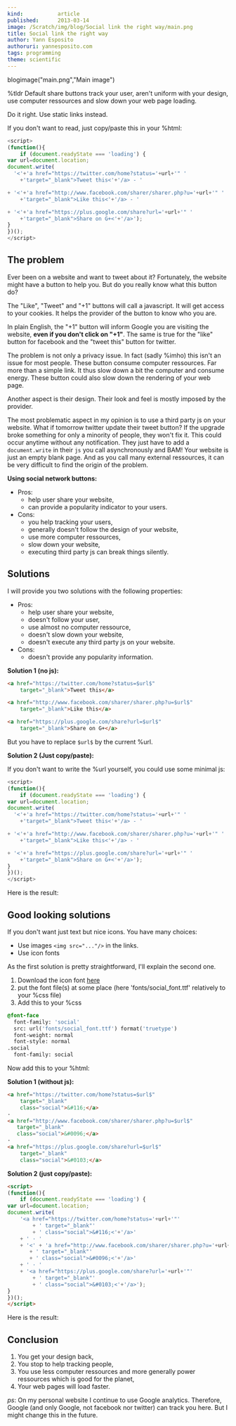 ```yaml
---
kind:           article
published:      2013-03-14
image: /Scratch/img/blog/Social link the right way/main.png
title: Social link the right way
author: Yann Esposito
authoruri: yannesposito.com
tags: programming
theme: scientific
---
```

blogimage("main.png","Main image")

<div class="intro">

%tldr
Default share buttons track your user,
aren't uniform with your design,
use computer ressources
and slow down your web page loading.

Do it right.
Use static links instead.


If you don't want to read, just copy/paste this in your %html:

``` js
<script>
(function(){
    if (document.readyState === 'loading') {
var url=document.location;
document.write(
  '<'+'a href="https://twitter.com/home?status='+url+'" '
    +'target="_blank">Tweet this<'+'/a> - '

+ '<'+'a href="http://www.facebook.com/sharer/sharer.php?u='+url+'" '
    +'target="_blank">Like this<'+'/a> - '

+ '<'+'a href="https://plus.google.com/share?url='+url+'" '
    +'target="_blank">Share on G+<'+'/a>');
}
})();
</script>
```

</div>

## The problem

Ever been on a website and want to tweet about it?
Fortunately, the website might have a button to help you.
But do you really know what this button do?

The "Like", "Tweet" and "+1" buttons will call a javascript.
It will get access to your cookies.
It helps the provider of the button to know who you are.

In plain English, the "+1" button will inform Google
you are visiting the website, **even if you don't click on "+1"**.
The same is true for the "like" button for facebook and the "tweet this" button for twitter.

The problem is not only a privacy issue.
In fact (sadly %imho) this isn't an issue for most people.
These button consume computer ressources.
Far more than a simple link.
It thus slow down a bit the computer and consume energy.
These button could also slow down the rendering of your web page.

Another aspect is their design.
Their look and feel is mostly imposed by the provider.

The most problematic aspect in my opinion is to use a third party js on your website.
What if tomorrow twitter update their tweet button?
If the upgrade broke something for only a minority of people, they won't fix it.
This could occur anytime without any notification.
They just have to add a `document.write` in their `js` you call asynchronously and BAM!
Your website is just an empty blank page.
And as you call many external ressources, it can be very difficult to find the origin of the problem.

**Using social network buttons:**

- Pros:
    - help user share your website,
    - can provide a popularity indicator to your users.
- Cons:
    - you help tracking your users,
    - generally doesn't follow the design of your website,
    - use more computer ressources,
    - slow down your website,
    - executing third party js can break things silently.

## Solutions

I will provide you two solutions with the following properties:

- Pros:
    - help user share your website,
    - doesn't follow your user,
    - use almost no computer ressource,
    - doesn't slow down your website,
    - doesn't execute any third party js on your website.
- Cons:
    - doesn't provide any popularity information.

**Solution 1 (no js):**

``` html
<a href="https://twitter.com/home?status=$url$"
    target="_blank">Tweet this</a>

<a href="http://www.facebook.com/sharer/sharer.php?u=$url$"
    target="_blank">Like this</a>

<a href="https://plus.google.com/share?url=$url$"
    target="_blank">Share on G+</a>
```
But you have to replace `$url$` by the current %url.

**Solution 2 (Just copy/paste):**

If you don't want to write the %url yourself, you could use some minimal js:

``` js
<script>
(function(){
    if (document.readyState === 'loading') {
var url=document.location;
document.write(
  '<'+'a href="https://twitter.com/home?status='+url+'" '
    +'target="_blank">Tweet this<'+'/a> - '

+ '<'+'a href="http://www.facebook.com/sharer/sharer.php?u='+url+'" '
    +'target="_blank">Like this<'+'/a> - '

+ '<'+'a href="https://plus.google.com/share?url='+url+'" '
    +'target="_blank">Share on G+<'+'/a>');
}
})();
</script>
```

Here is the result:

<div style="text-align:center" class="nostar">
<script>
(function(){
    if (document.readyState === 'loading') {
var url=document.location;
document.write(
  '<'+'a href="https://twitter.com/home?status='+url+'" '
    +'target="_blank">Tweet this<'+'/a> - '

+ '<'+'a href="http://www.facebook.com/sharer/sharer.php?u='+url+'" '
    +'target="_blank">Like this<'+'/a> - '

+ '<'+'a href="https://plus.google.com/share?url='+url+'" '
    +'target="_blank">Share on G+<'+'/a>');
}
})();
</script>
</div>

## Good looking solutions

If you don't want just text but nice icons.
You have many choices:

- Use images `<img src="..."/>` in the links.
- Use icon fonts

As the first solution is pretty straightforward, I'll explain the second one.

1. Download the icon font [here](http://blog.martianwabbit.com/post/4344642365.html)
2. put the font file(s) at some place (here 'fonts/social_font.ttf' relatively to your %css file)
3. Add this to your %css

``` css
@font-face
  font-family: 'social'
  src: url('fonts/social_font.ttf') format('truetype')
  font-weight: normal
  font-style: normal
.social
  font-family: social
```

Now add this to your %html:

**Solution 1 (without js):**

``` html
<a href="https://twitter.com/home?status=$url$"
    target="_blank"
    class="social">&#116;</a>
·
<a href="http://www.facebook.com/sharer/sharer.php?u=$url$"
   target="_blank"
   class="social">&#0096;</a>
·
<a href="https://plus.google.com/share?url=$url$"
    target="_blank"
    class="social">&#0103;</a>
```

**Solution 2 (just copy/paste):**

``` html
<script>
(function(){
    if (document.readyState === 'loading') {
var url=document.location;
document.write(
    '<a href="https://twitter.com/home?status='+url+'"'
        + ' target="_blank"'
        + ' class="social">&#116;<'+'/a>'
    + ' · '
    + '<' + 'a href="http://www.facebook.com/sharer/sharer.php?u='+url+'"'
       + ' target="_blank"'
       + ' class="social">&#0096;<'+'/a>'
    + ' · '
    + '<a href="https://plus.google.com/share?url='+url+'"'
        + ' target="_blank"'
        + ' class="social">&#0103;<'+'/a>');
}
})();
</script>
```

Here is the result:

<div style="font-size: 2em; text-align: center;" class="nostar">
<script>
(function(){
    if (document.readyState === 'loading') {
var url=document.location;
document.write(
    '<a href="https://twitter.com/home?status='+url+'"'
        + ' target="_blank"'
        + ' class="social">&#116;<'+'/a>'
    + ' · '
    + '<' + 'a href="http://www.facebook.com/sharer/sharer.php?u='+url+'"'
       + ' target="_blank"'
       + ' class="social">&#0096;<'+'/a>'
    + ' · '
    + '<a href="https://plus.google.com/share?url='+url+'"'
        + ' target="_blank"'
        + ' class="social">&#0103;<'+'/a>');
}
})();
</script>
</div>

## Conclusion

1. You get your design back,
2. You stop to help tracking people,
3. You use less computer ressources and more generally power ressources which is good for the planet,
4. Your web pages will load faster.

_ps_: On my personal website I continue to use Google analytics.
Therefore, Google (and only Google, not facebook nor twitter) can track you here.
But I might change this in the future.

